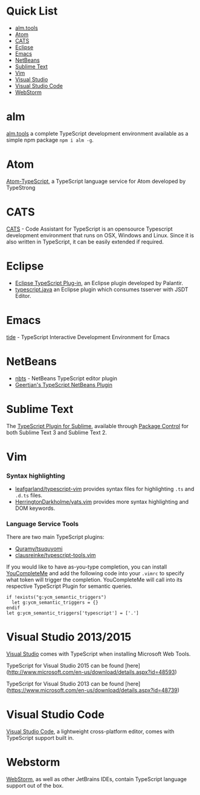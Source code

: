 # Quick List

 * [alm.tools](#alm)
 * [Atom](#atom)
 * [CATS](#cats) 
 * [Eclipse](#eclipse)
 * [Emacs](#emacs)
 * [NetBeans](#netbeans)
 * [Sublime Text](#sublime-text)
 * [Vim](#vim)
 * [Visual Studio](#visual-studio-20132015)
 * [Visual Studio Code](#visual-studio-code)
 * [WebStorm](#webstorm)

# alm

[alm.tools](http://alm.tools/) a complete TypeScript development environment available as a simple npm package `npm i alm -g`.

# Atom

[Atom-TypeScript](https://atom.io/packages/atom-typescript), a TypeScript language service for Atom developed by TypeStrong

# CATS

[CATS](https://github.com/jbaron/cats) - Code Assistant for TypeScript is an opensource Typescript development environment that runs on OSX, Windows and Linux. Since it is also written in TypeScript, it can be easily extended if required.

# Eclipse

* [Eclipse TypeScript Plug-in](https://github.com/palantir/eclipse-typescript), an Eclipse plugin developed by Palantir.
* [typescript.java](https://github.com/angelozerr/typescript.java) an Eclipse plugin which consumes tsserver with JSDT Editor.

# Emacs

[tide](https://github.com/ananthakumaran/tide) - TypeScript Interactive Development Environment for Emacs

# NetBeans

* [nbts](https://github.com/Everlaw/nbts) - NetBeans TypeScript editor plugin
* [Geertjan's TypeScript NetBeans Plugin](https://github.com/GeertjanWielenga/TypeScript)

# Sublime Text

The [TypeScript Plugin for Sublime](https://github.com/Microsoft/TypeScript-Sublime-Plugin), available through [Package Control](https://packagecontrol.io/) for both Sublime Text 3 and Sublime Text 2.

# Vim

### Syntax highlighting

* [leafgarland/typescript-vim](https://github.com/leafgarland/typescript-vim) provides syntax files for highlighting `.ts` and `.d.ts` files.
* [HerringtonDarkholme/yats.vim](https://github.com/HerringtonDarkholme/yats.vim) provides more syntax highlighting and DOM keywords.

### Language Service Tools

There are two main TypeScript plugins:

* [Quramy/tsuquyomi](https://github.com/Quramy/tsuquyomi)
* [clausreinke/typescript-tools.vim](https://github.com/clausreinke/typescript-tools.vim)

If you would like to have as-you-type completion, you can install [YouCompleteMe](https://github.com/Valloric/YouCompleteMe) and add the following code into your `.vimrc` to specify what token will trigger the completion. YouCompleteMe will call into its respective TypeScript Plugin for semantic queries.

```vimscript
if !exists("g:ycm_semantic_triggers")
  let g:ycm_semantic_triggers = {}
endif
let g:ycm_semantic_triggers['typescript'] = ['.']
```

# Visual Studio 2013/2015

[Visual Studio](https://www.visualstudio.com/) comes with TypeScript when installing Microsoft Web Tools.

TypeScript for Visual Studio 2015 can be found [here] (http://www.microsoft.com/en-us/download/details.aspx?id=48593)

TypeScript for Visual Studio 2013 can be found [here] (https://www.microsoft.com/en-us/download/details.aspx?id=48739)

# Visual Studio Code

[Visual Studio Code](https://code.visualstudio.com/), a lightweight cross-platform editor, comes with TypeScript support built in.

# Webstorm

[WebStorm](https://www.jetbrains.com/webstorm/), as well as other JetBrains IDEs, contain TypeScript language support out of the box.
